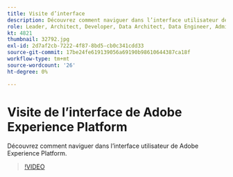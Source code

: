 ```yaml
---
title: Visite d’interface
description: Découvrez comment naviguer dans l’interface utilisateur de Adobe Experience Platform.
role: Leader, Architect, Developer, Data Architect, Data Engineer, Admin, User
kt: 4821
thumbnail: 32792.jpg
exl-id: 2d7af2cb-7222-4f87-8bd5-cb0c341cdd33
source-git-commit: 17be24fe619139056a69190b98610644387ca18f
workflow-type: tm+mt
source-wordcount: '26'
ht-degree: 0%

---
```


# Visite de l’interface de Adobe Experience Platform

Découvrez comment naviguer dans l’interface utilisateur de Adobe Experience Platform.

>[!VIDEO](https://video.tv.adobe.com/v/32792?quality=12&learn=on)


